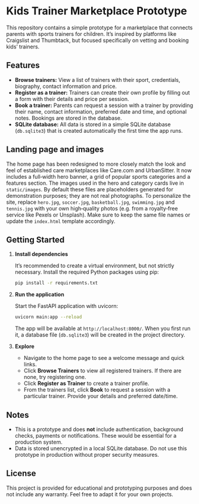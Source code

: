 # Kids Trainer Marketplace Prototype

This repository contains a simple prototype for a marketplace that
connects parents with sports trainers for children. It’s inspired by
platforms like Craigslist and Thumbtack, but focused specifically on
vetting and booking kids’ trainers.

## Features

- **Browse trainers:** View a list of trainers with their sport,
  credentials, biography, contact information and price.
- **Register as a trainer:** Trainers can create their own profile by
  filling out a form with their details and price per session.
- **Book a trainer:** Parents can request a session with a trainer by
  providing their name, contact information, preferred date and time,
  and optional notes. Bookings are stored in the database.
- **SQLite database:** All data is stored in a simple SQLite database
  (`db.sqlite3`) that is created automatically the first time the app
  runs.

## Landing page and images

The home page has been redesigned to more closely match the look and
feel of established care marketplaces like Care.com and UrbanSitter.
It now includes a full‑width hero banner, a grid of popular sports
categories and a features section.  The images used in the hero and
category cards live in `static/images`.  By default these files are
placeholders generated for demonstration purposes; they are not real
photographs.  To personalize the site, replace `hero.jpg`,
`soccer.jpg`, `basketball.jpg`, `swimming.jpg` and `tennis.jpg` with
your own high‑quality photos (e.g. from a royalty‑free service like
Pexels or Unsplash).  Make sure to keep the same file names or update
the `index.html` template accordingly.

## Getting Started

1. **Install dependencies**

   It’s recommended to create a virtual environment, but not
   strictly necessary. Install the required Python packages using pip:

   ```bash
   pip install -r requirements.txt
   ```

2. **Run the application**

   Start the FastAPI application with uvicorn:

   ```bash
   uvicorn main:app --reload
   ```

   The app will be available at `http://localhost:8000/`. When you
   first run it, a database file (`db.sqlite3`) will be created in the
   project directory.

3. **Explore**

   - Navigate to the home page to see a welcome message and quick
     links.
   - Click **Browse Trainers** to view all registered trainers. If
     there are none, try registering one.
   - Click **Register as Trainer** to create a trainer profile.
   - From the trainers list, click **Book** to request a session with
     a particular trainer. Provide your details and preferred date/time.

## Notes

- This is a prototype and does **not** include authentication,
  background checks, payments or notifications. These would be
  essential for a production system.
- Data is stored unencrypted in a local SQLite database. Do not use
  this prototype in production without proper security measures.

## License

This project is provided for educational and prototyping purposes and
does not include any warranty. Feel free to adapt it for your own
projects.